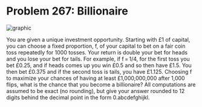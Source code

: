 # Problem 267: Billionaire

![graphic](img267.gif)

You are given a unique investment opportunity. Starting with £1 of
capital, you can choose a fixed proportion, f, of your capital to bet on
a fair coin toss repeatedly for 1000 tosses. Your return is double your
bet for heads and you lose your bet for tails. For example, if f = 1/4,
for the first toss you bet £0.25, and if heads comes up you win £0.5 and
so then have £1.5. You then bet £0.375 and if the second toss is tails,
you have £1.125. Choosing f to maximize your chances of having at least
£1,000,000,000 after 1,000 flips, what is the chance that you become a
billionaire? All computations are assumed to be exact (no rounding), but
give your answer rounded to 12 digits behind the decimal point in the
form 0.abcdefghijkl.